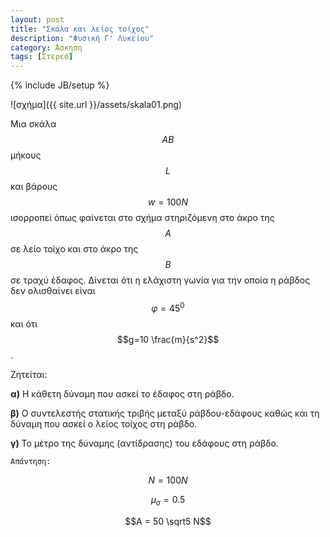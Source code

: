 ```yaml
---
layout: post
title: "Σκάλα και λείος τοίχος"
description: "Φυσική Γ' Λυκείου"
category: Άσκηση
tags: [Στερεό]
---
```

{% include JB/setup %}


![σχήμα]({{ site.url }}/assets/skala01.png) 


Μια σκάλα $$ΑΒ$$ μήκους $$L$$ και βάρους $$w = 100N$$ ισορροπεί όπως φαίνεται στο σχήμα στηριζόμενη στο άκρο της $$Α$$ σε λείο τοίχο και στο άκρο της $$Β$$ σε τραχύ έδαφος. Δίνεται ότι η ελάχιστη γωνία για την οποία η ράβδος δεν ολισθαίνει είναι $$φ = 45^0$$ και ότι $$g=10 \frac{m}{s^2}$$.

Ζητείται:

**α)** Η κάθετη δύναμη που ασκεί το έδαφος στη ράβδο.

**β)** Ο συντελεστής στατικής τριβής μεταξύ ράβδου-εδάφους καθώς και τη δύναμη που ασκεί ο λείος τοίχος στη ράβδο.

**γ)** Το μέτρο της δύναμης (αντίδρασης) του εδάφους στη ράβδο.


`Απάντηση:`

$$N = 100N$$

$$μ_σ = 0.5$$

$$Α = 50 \sqrt5 N$$